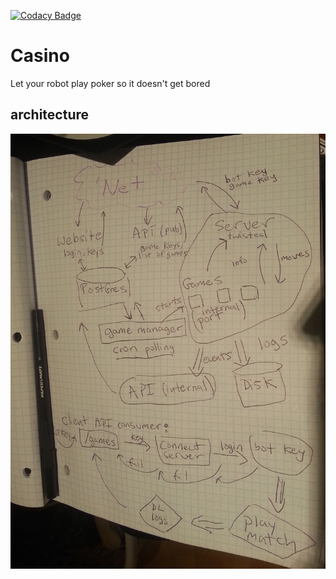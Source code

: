 [![Codacy Badge](https://www.codacy.com/project/badge/81c3fa4804854aea85b24f65cf924bc3)](https://www.codacy.com/app/gnm/casino)

# Casino

Let your robot play poker so it doesn't get bored

## architecture

![architecture](casino-outline.jpg)
